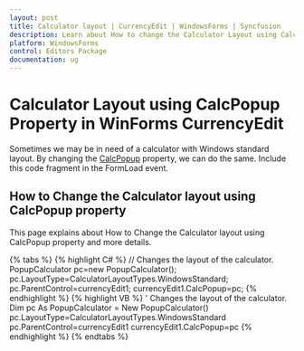 ```yaml
---
layout: post
title: Calculator layout | CurrencyEdit | WindowsForms | Syncfusion
description: Learn about How to change the Calculator Layout using CalcPopup Property support in Syncfusion Windows Forms CurrencyEdit control and more details.
platform: WindowsForms
control: Editors Package
documentation: ug
---
```



# Calculator Layout using CalcPopup Property in WinForms CurrencyEdit

Sometimes we may be in need of a calculator with Windows standard layout. By changing the [CalcPopup](https://help.syncfusion.com/cr/windowsforms/Syncfusion.Windows.Forms.Tools.CurrencyEdit.html#Syncfusion_Windows_Forms_Tools_CurrencyEdit_CalcPopup) property, we can do the same. Include this code fragment in the FormLoad event.

## How to Change the Calculator layout using CalcPopup property

This page explains about How to Change the Calculator layout using CalcPopup property and more details.

{% tabs %}
{% highlight C# %}
// Changes the layout of the calculator.
PopupCalculator pc=new PopupCalculator();
pc.LayoutType=CalculatorLayoutTypes.WindowsStandard;
pc.ParentControl=currencyEdit1;
currencyEdit1.CalcPopup=pc;
{% endhighlight %}
{% highlight VB %}
' Changes the layout of the calculator.
Dim pc As PopupCalculator = New PopupCalculator()
pc.LayoutType=CalculatorLayoutTypes.WindowsStandard
pc.ParentControl=currencyEdit1
currencyEdit1.CalcPopup=pc
{% endhighlight %}
{% endtabs %}
